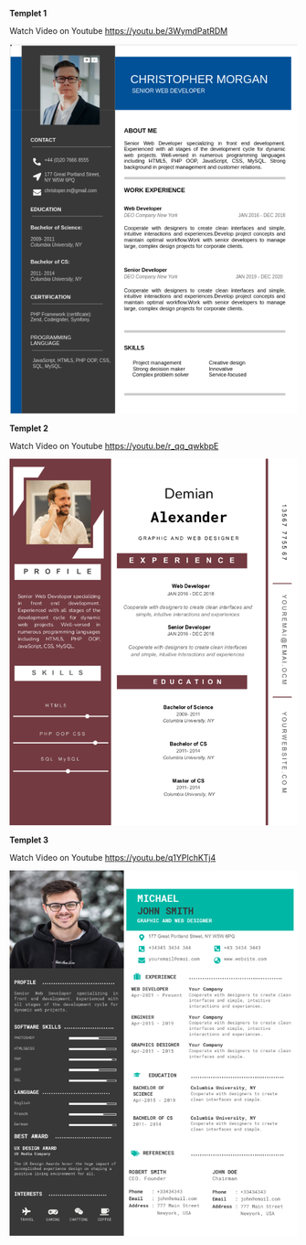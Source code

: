 **Templet 1**

Watch Video on Youtube
https://youtu.be/3WymdPatRDM

![Alt text](https://github.com/SourceCodeZone/Resume/blob/main/Images/Screenshot%20from%202022-05-12%2015-14-06.png)

**Templet 2**

Watch Video on Youtube
https://youtu.be/r_qq_qwkbpE

![Alt text](https://github.com/SourceCodeZone/Resume/blob/main/Images/Screenshot%20from%202022-05-11%2011-15-16.png)

**Templet 3**

Watch Video on Youtube
https://youtu.be/q1YPIchKTj4

![Alt text](https://github.com/SourceCodeZone/Resume/blob/main/Images/Screenshot%20from%202022-05-11%2022-07-58.png)

